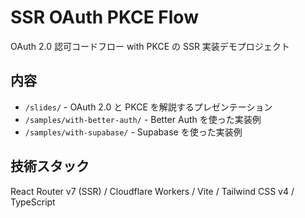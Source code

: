 # SSR OAuth PKCE Flow

OAuth 2.0 認可コードフロー with PKCE の SSR 実装デモプロジェクト

## 内容
- `/slides/` - OAuth 2.0 と PKCE を解説するプレゼンテーション
- `/samples/with-better-auth/` - Better Auth を使った実装例
- `/samples/with-supabase/` - Supabase を使った実装例

## 技術スタック
React Router v7 (SSR) / Cloudflare Workers / Vite / Tailwind CSS v4 / TypeScript
